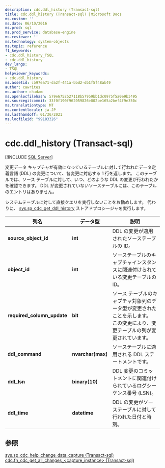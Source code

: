 ```yaml
---
description: cdc.ddl_history (Transact-sql)
title: cdc.ddl_history (Transact-sql) |Microsoft Docs
ms.custom: ''
ms.date: 06/10/2016
ms.prod: sql
ms.prod_service: database-engine
ms.reviewer: ''
ms.technology: system-objects
ms.topic: reference
f1_keywords:
- cdc.ddl_history_TSQL
- cdc.ddl_history
dev_langs:
- TSQL
helpviewer_keywords:
- cdc.ddl_history
ms.assetid: cb97ea71-da2f-441a-bbd2-db1f5f48ab49
author: cawrites
ms.author: chadam
ms.openlocfilehash: 579e6752527118b579b9bb1dc0975f5a0e9b3495
ms.sourcegitcommit: 33f0f190f962059826e002be165a2bef4f9e350c
ms.translationtype: MT
ms.contentlocale: ja-JP
ms.lasthandoff: 01/30/2021
ms.locfileid: "99183326"
---
```

# <a name="cdcddl_history-transact-sql"></a>cdc.ddl_history (Transact-sql)
[!INCLUDE [SQL Server](../../includes/applies-to-version/sqlserver.md)]

  変更データ キャプチャが有効になっているテーブルに対して行われたデータ定義言語 (DDL) の変更について、各変更に対応する 1 行を返します。 このテーブルでは、ソース テーブルに対して、いつ、どのような DDL の変更が行われたかを確認できます。 DDL が変更されていないソーステーブルには、このテーブルのエントリはありません。  
  
 システムテーブルに対して直接クエリを実行しないことをお勧めします。 代わりに、 [sys.sp_cdc_get_ddl_history](../../relational-databases/system-stored-procedures/sys-sp-cdc-get-ddl-history-transact-sql.md) ストアドプロシージャを実行します。  
   
|列名|データ型|説明|  
|-----------------|---------------|-----------------|  
|**source_object_id**|**int**|DDL の変更が適用されたソーステーブルの ID。|  
|**object_id**|**int**|ソーステーブルのキャプチャインスタンスに関連付けられている変更テーブルの ID。|  
|**required_column_update**|**bit**|ソース テーブルのキャプチャ対象列のデータ型が変更されたことを示します。 この変更により、変更テーブルの列が変更されています。|  
|**ddl_command**|**nvarchar(max)**|ソーステーブルに適用される DDL ステートメントです。|  
|**ddl_lsn**|**binary(10)**|DDL 変更のコミットメントに関連付けられているログシーケンス番号 (LSN)。|  
|**ddl_time**|**datetime**|DDL の変更がソーステーブルに対して行われた日付と時刻。|  
  
## <a name="see-also"></a>参照  
 [sys.sp_cdc_help_change_data_capture &#40;Transact-sql&#41;](../../relational-databases/system-stored-procedures/sys-sp-cdc-help-change-data-capture-transact-sql.md)   
 [cdc.fn_cdc_get_all_changes_&#60;capture_instance&#62;  &#40;Transact-sql&#41;](../../relational-databases/system-functions/cdc-fn-cdc-get-all-changes-capture-instance-transact-sql.md)  
  
  
